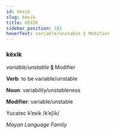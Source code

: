 ```yaml
---
id: këxik
slug: këxik
title: KËXİK
sidebar_position: 181
hoverText: variable/unstable § Modifier
---
```


### këxik

*variable/unstable* **§** Modifier

**Verb**: to be variable/unstable

**Noun**: variability/unstableness

**Modifier**: variable/unstable

Yucatec kʼexik /kʼeʃik/

*Mayan Language Family*